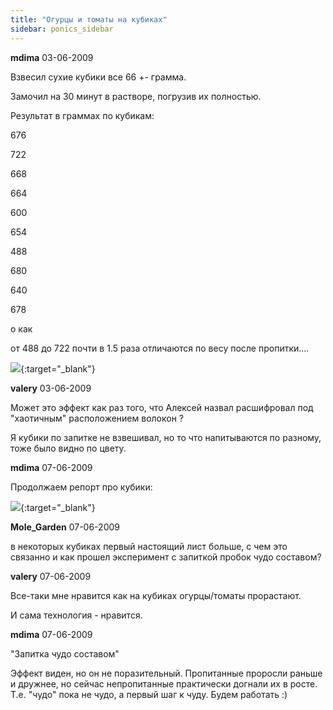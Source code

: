 ```yaml
---
title: "Огурцы и томаты на кубиках"
sidebar: ponics_sidebar
---
```


**mdima** 03-06-2009

Взвесил сухие кубики все 66 +- грамма.

Замочил на 30 минут в растворе, погрузив их полностью.

Результат в граммах по кубикам:

676

722

668

664

600

654

488

680

640

678

о как

от 488 до 722 почти в 1.5 раза отличаются по весу после пропитки....

[![](http://www.postimage.org/aV1czlui.jpg)](http://www.postimage.org/aV1czlui.jpg){:target="_blank"}


**valery** 03-06-2009

Может это эффект как раз того, что Алексей назвал расшифровал под "хаотичным" расположением волокон ?

Я кубики по запитке не взвешивал, но то что напитываются по разному, тоже было видно по цвету.


**mdima** 07-06-2009

Продолжаем репорт про кубики:

[![](http://www.postimage.org/gx1LN6zS.jpg)](http://www.postimage.org/gx1LN6zS.jpg){:target="_blank"}


**Mole_Garden** 07-06-2009

в некоторых кубиках первый настоящий лист больше, с чем это связанно и как прошел эксперимент с запиткой пробок чудо составом?


**valery** 07-06-2009

Все-таки мне нравится как на кубиках огурцы/томаты прорастают.

И сама технология - нравится.


**mdima** 07-06-2009

"Запитка чудо составом"

Эффект виден, но он не поразительный. Пропитанные проросли раньше и дружнее, но сейчас непропитанные практически догнали их в росте. Т.е. "чудо" пока не чудо, а первый шаг к чуду. Будем работать :)


